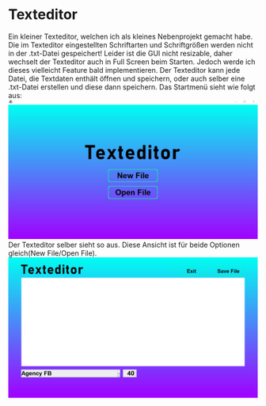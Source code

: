 # Texteditor
Ein kleiner Texteditor, welchen ich als kleines Nebenprojekt gemacht habe. Die im Texteditor eingestellten Schriftarten und Schriftgrößen werden nicht in der .txt-Datei gespeichert! Leider ist die GUI nicht resizable, daher wechselt der Texteditor auch in Full Screen beim Starten. Jedoch werde ich dieses vielleicht Feature bald implementieren. Der Texteditor kann jede Datei, die Textdaten enthält öffnen und speichern, oder auch selber eine .txt-Datei erstellen und diese dann speichern.
Das Startmenü sieht wie folgt aus:
![](images/Texteditor.png)
Der Texteditor selber sieht so aus. Diese Ansicht ist für beide Optionen gleich(New File/Open File).
![](images/Texteditor2.png)
